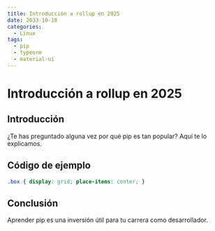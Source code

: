```yaml
---
title: Introducción a rollup en 2025
date: 2033-10-18
categories:
  - Linux
tags:
  - pip
  - typeorm
  - material-ui
---
```


# Introducción a rollup en 2025

## Introducción

¿Te has preguntado alguna vez por qué pip es tan popular? Aquí te lo explicamos.

## Código de ejemplo

```css
.box { display: grid; place-items: center; }
```

## Conclusión

Aprender pip es una inversión útil para tu carrera como desarrollador.